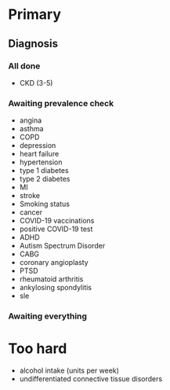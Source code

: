 # Primary

## Diagnosis

### All done

- CKD (3-5)

### Awaiting prevalence check

- angina
- asthma
- COPD
- depression
- heart failure
- hypertension
- type 1 diabetes
- type 2 diabetes
- MI
- stroke
- Smoking status
- cancer
- COVID-19 vaccinations
- positive COVID-19 test
- ADHD
- Autism Spectrum Disorder
- CABG
- coronary angioplasty
- PTSD
- rheumatoid arthritis
- ankylosing spondylitis
- sle

### Awaiting everything

# Too hard

- alcohol intake (units per week)
- undifferentiated connective tissue disorders
